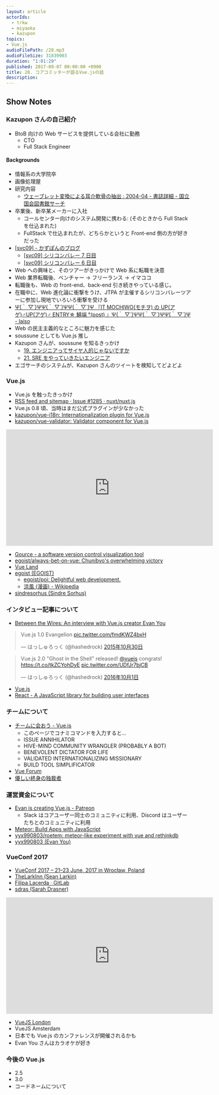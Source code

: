 ```yaml
---
layout: article
actorIds:
  - trkw
  - miyaoka
  - kazupon
topics:
- Vue.js
audioFilePath: /28.mp3
audioFileSize: 31839903
duration: "1:01:29"
published: 2017-09-07 00:00:00 +0900
title: 28. コアコミッターが語るVue.jsの話
description:
---
```


## Show Notes

### Kazupon さんの自己紹介

* BtoB 向けの Web サービスを提供している会社に勤務
  * CTO
  * Full Stack Engineer

#### Backgrounds

* 情報系の大学院卒
* 画像処理屋
* 研究内容
  * [ウェーブレット変換による耳介軟骨の抽出 : 2004-04 - 書誌詳細 - 国立国会図書館サーチ](http://iss.ndl.go.jp/books/R000000004-I7018875-00)
* 卒業後、新卒某メーカーに入社
  * コールセンター向けのシステム開発に携わる: (そのときから Full Stack を仕込まれた)
  * FullStack で仕込まれたが、どちらかというと Front-end 側の方が好きだった
* [[svc09] - かずぽんのブログ](http://d.hatena.ne.jp/kazu_pon/searchdiary?word=%2A%5Bsvc09%5D)
  * [[svc09] シリコンバレー 7 日目](http://d.hatena.ne.jp/kazu_pon/20090325)
  * [[svc09] シリコンバレー 6 日目](http://d.hatena.ne.jp/kazu_pon/20090324)
* Web への興味と、そのツアーがきっかけで Web 系に転職を決意
* Web 業界転職後、ベンチャー → フリーランス → イマココ
* 転職後も、Web の front-end、back-end 引き続きやっている感じ。
* 在職中に、Web 進化論に衝撃をうけ、JTPA が主催するシリコンバレーツアーに参加し現地でいろいろ衝撃を受ける
* [Ψ(｀ ▽´)ΨΨ(｀ ▽´)ΨΨ(｀ ▽´)Ψ 『IT MOCHIWO(モチヲ) の UP(アゲ)♂UP(アゲ)♂ ENTRY☆ 鯖端 °(post) 』Ψ(｀ ▽´)ΨΨ(｀ ▽´)ΨΨ(｀ ▽´)Ψ - laiso](http://blog.lai.so/entry/20070108/p1)
* Web の民主主義的なところに魅力を感じた
* soussune としても Vue.js 推し
* Kazupon さんが、soussune を知るきっかけ
  * [19. エンジニアってサイヤ人的じゃないですか](https://soussune.com/episode/19)
  * [21. SRE をやっていきたいエンジニア](https://soussune.com/episode/21)
* エゴサーチのシステムが、Kazupon さんのツイートを検知してどよどよ

### Vue.js

* Vue.js を触ったきっかけ
* [RSS feed and sitemap · Issue #1285 · nuxt/nuxt.js](https://github.com/nuxt/nuxt.js/issues/1285)
* Vue.js 0.8 頃、当時はまだ公式プラグインが少なかった
* [kazupon/vue-i18n: Internationalization plugin for Vue.js](https://github.com/kazupon/vue-i18n)
* [kazupon/vue-validator: Validator component for Vue.js](https://github.com/kazupon/vue-validator)

<iframe width="560" height="315" src="https://www.youtube.com/embed/993X1kiisFE" frameborder="0" allowfullscreen></iframe>

* [Gource - a software version control visualization tool](http://gource.io/)
* [egoist/always-bet-on-vue: Chunibyo&#39;s overwhelming victory](https://github.com/egoist/always-bet-on-vue)
* [Vue Land](https://vue-land.js.org/)
* [egoist (EGOIST)](https://github.com/egoist)
  * [egoist/poi: Delightful web development.](https://github.com/egoist/poi)
  * [涼風 (漫画) - Wikipedia](<https://ja.wikipedia.org/wiki/%E6%B6%BC%E9%A2%A8_(%E6%BC%AB%E7%94%BB)>)
* [sindresorhus (Sindre Sorhus)](https://github.com/sindresorhus)

### インタビュー記事について

* [Between the Wires: An interview with Vue.js creator Evan You](https://medium.freecodecamp.org/between-the-wires-an-interview-with-vue-js-creator-evan-you-e383cbf57cc4)

<blockquote class="twitter-tweet" data-lang="ja"><p lang="fr" dir="ltr">Vue.js 1.0 Evangelion <a href="https://t.co/fmdKWZ4bxH">pic.twitter.com/fmdKWZ4bxH</a></p>&mdash; はっしゅろっく (@hashedrock) <a href="https://twitter.com/hashedrock/status/660148402584326144">2015年10月30日</a></blockquote>

<blockquote class="twitter-tweet" data-lang="ja"><p lang="en" dir="ltr">Vue.js 2.0 &quot;Ghost in the Shell&quot; released! <a href="https://twitter.com/vuejs">@vuejs</a> congrats! <a href="https://t.co/tkZCYohDyE">https://t.co/tkZCYohDyE</a> <a href="https://t.co/UDfJr7bjCB">pic.twitter.com/UDfJr7bjCB</a></p>&mdash; はっしゅろっく (@hashedrock) <a href="https://twitter.com/hashedrock/status/782069763358924800">2016年10月1日</a></blockquote>

* [Vue.js](https://jp.vuejs.org/index.html)
* [React - A JavaScript library for building user interfaces](https://facebook.github.io/react/)

### チームについて

* [チームに会おう - Vue.js](https://jp.vuejs.org/v2/guide/team.html)
  * このページでコナミコマンドを入力すると…
  * ISSUE ANNIHILATOR
  * HIVE-MIND COMMUNITY WRANGLER (PROBABLY A BOT)
  * BENEVOLENT DICTATOR FOR LIFE
  * VALIDATED INTERNATIONALIZING MISSIONARY
  * BUILD TOOL SIMPLIFICATOR
* [Vue Forum](https://forum.vuejs.org/)
* [優しい終身の独裁者](https://ja.wikipedia.org/wiki/%E5%84%AA%E3%81%97%E3%81%84%E7%B5%82%E8%BA%AB%E3%81%AE%E7%8B%AC%E8%A3%81%E8%80%85)

### 運営資金について

* [Evan is creating Vue.js - Patreon](https://www.patreon.com/evanyou)
  * Slack はコアユーザー同士のコミュニティに利用、Discord はユーザーたちとのコミュニティに利用
* [Meteor: Build Apps with JavaScript](https://www.meteor.com/)
* [yyx990803/roetem: meteor-like experiment with vue and rethinkdb](https://github.com/yyx990803/roetem)
* [yyx990803 (Evan You)](https://github.com/yyx990803)

### VueConf 2017

* [VueConf 2017 – 21–23 June, 2017 in Wrocław, Poland](http://conf.vuejs.org/)
* [TheLarkInn (Sean Larkin)](https://github.com/TheLarkInn)
* [Filipa Lacerda · GitLab](https://gitlab.com/filipa)
* [sdras (Sarah Drasner)](https://github.com/sdras)

<iframe width="560" height="315" src="https://www.youtube.com/embed/gJDyhmL9O_E" frameborder="0" allowfullscreen></iframe>

* [VueJS London](http://vuejs.london/)
* VueJS Amsterdam
* 日本でも Vue.js のカンファレンスが開催されるかも
* Evan You さんはカラオケが好き

### 今後の Vue.js

* 2.5
* 3.0
* コードネームについて

